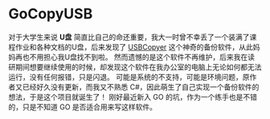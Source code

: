 # GoCopyUSB

对于大学生来说 **U盘** 简直比自己的命还重要，我大一时曾不幸丢了一个装满了课程作业和各种文档的U盘，后来发现了 [USBCopyer](https://github.com/kenvix/USBCopyer) 这个神奇的备份软件，从此妈妈再也不用担心我U盘找不到啦。
然而遗憾的是这个软件不再维护，后来我在读研期间想要继续使用的时候，却发现这个软件在我办公室的电脑上无论如何都无法运行，没有任何报错，只是闪退。
可能是系统的不支持，可能是环境问题，原作者又已经好久没有更新，而我又不熟悉 C#，因此萌生了自己实现一个备份软件的想法，于是这个项目就诞生了！
刚好最近新入 GO 的坑，作为一个练手也是不错的，只是不知道 GO 是否适合用来写这样软件。